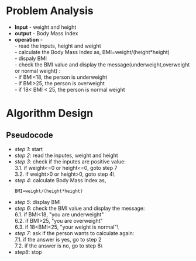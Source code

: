 # Problem Analysis
+ **Input** - weight and height
+ **output** - Body Mass Index
+ **operation** -\
             - read the inputs, height and weight\
             - calculate the Body Mass Index as, BMI=weight/(height*height)\
             - dispaly BMI\
             - check the BMI value and display the message(underweight,overweight or normal weight) :\
                           - if BMI<18, the person is underweight\
                           - if BMI>25, the person is overweight\
                           - if 18< BMI < 25, the person is normal weight
# Algorithm Design
 ## Pseudocode 
 + *step 1*: start
 + *step 2*: read the inputes, weight and height
 + *step 3*: check if the inputes are positive value:\
                 3.1. if weight<=0 or height<=0, goto step 7\
                 3.2. if weight>0 or height>0, goto step 4\
+ *step 4*: calculate Body Mass Index as,
  ```
  BMI=weight/(height*height)
  ```
+ *step 5*: display BMI
+ *step 6*: check the BMI value and display the message:\
          6.1. if BMI<18, "you are underweight"\
          6.2. if BMI>25, "you are overweight"\
          6.3. if 18<BMI<25, "your weight is normal"\
+ *step 7*: ask if the person wants to calculate again:\
                7.1. if the answer is yes, go to step 2\
                7.2. if the answer is no, go to step 8\
+ *step8*: stop

  


            
